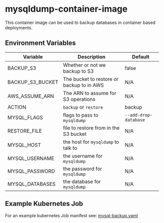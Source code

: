 # mysqldump-container-image

This container image can be used to backup databases in container based deployments.

## Environment Variables

| Variable  | Description | Default |  
| --------- | ----------- | ------- |  
| BACKUP_S3 | Whether or not we backup to S3 | false |
| BACKUP_S3_BUCKET | The bucket to restore or backup to in AWS | N/A |
| AWS_ASSUME_ARN | The ARN to assume for S3 operations | N/A |  
| ACTION | `backup` or `restore` | backup |  
| MYSQL_FLAGS | flags to pass to `mysqldump` | `--add-drop-database` |  
| RESTORE_FILE | file to restore from in the S3 bucket | N/A |  
| MYSQL_HOST | the host for `mysqldump` to talk to | N/A |  
| MYSQL_USERNAME | the username for `mysqldump` | N/A |  
| MYSQL_PASSWORD | the password for `mysqldump` | N/A |  
| MYSQL_DATABASES | the database for `mysqldump` | N/A |  

## Example Kubernetes Job
For an example kubernetes Job manifest see: [mysql-backup.yaml](https://raw.githubusercontent.com/jhu-library-operations/mysqldump-image/main/mysql-backup.yaml)